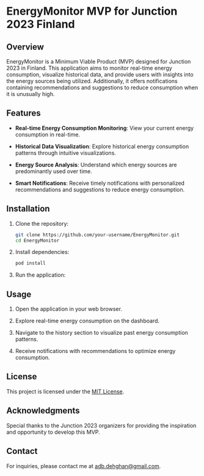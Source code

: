# EnergyMonitor MVP for Junction 2023 Finland


## Overview

EnergyMonitor is a Minimum Viable Product (MVP) designed for Junction 2023 in Finland. This application aims to monitor real-time energy consumption, visualize historical data, and provide users with insights into the energy sources being utilized. Additionally, it offers notifications containing recommendations and suggestions to reduce consumption when it is unusually high.

## Features

- **Real-time Energy Consumption Monitoring**: View your current energy consumption in real-time.
  
- **Historical Data Visualization**: Explore historical energy consumption patterns through intuitive visualizations.

- **Energy Source Analysis**: Understand which energy sources are predominantly used over time.

- **Smart Notifications**: Receive timely notifications with personalized recommendations and suggestions to reduce energy consumption.

## Installation

1. Clone the repository:

    ```bash
    git clone https://github.com/your-username/EnergyMonitor.git
    cd EnergyMonitor
    ```

2. Install dependencies:

    ```bash
    pod install
    ```

3. Run the application:


## Usage

1. Open the application in your web browser.

2. Explore real-time energy consumption on the dashboard.

3. Navigate to the history section to visualize past energy consumption patterns.

4. Receive notifications with recommendations to optimize energy consumption.


## License

This project is licensed under the [MIT License](LICENSE).

## Acknowledgments

Special thanks to the Junction 2023 organizers for providing the inspiration and opportunity to develop this MVP.

## Contact

For inquiries, please contact me at adb.dehghan@gmail.com.

